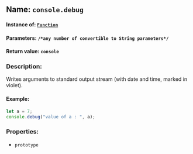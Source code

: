 ## Name: `console.debug`

#### Instance of: [`Function`](Function.md)

#### Parameters: `/*any number of convertible to String parameters*/`

#### Return value: `console`

### Description:

Writes arguments to standard output stream
(with date and time, marked in violet).

#### Example:

```js
let a = 7;
console.debug("value of a : ", a);
```

### Properties:

- `prototype`


